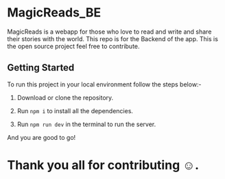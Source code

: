 # MagicReads_BE
MagicReads is a webapp for those who love to read and write and share their stories with the world. This repo is for the Backend of the app.
This is the open source project feel free to contribute.

## Getting Started

To run this project in your local environment follow the steps below:-

1. Download or clone the repository.

2. Run `npm i` to install all the dependencies.

3. Run `npm run dev` in the terminal to run the server.

And you are good to go!


# Thank you all for contributing  :relaxed:.

<!-- readme: contributors -start -->
<!-- readme: contributors -end -->
